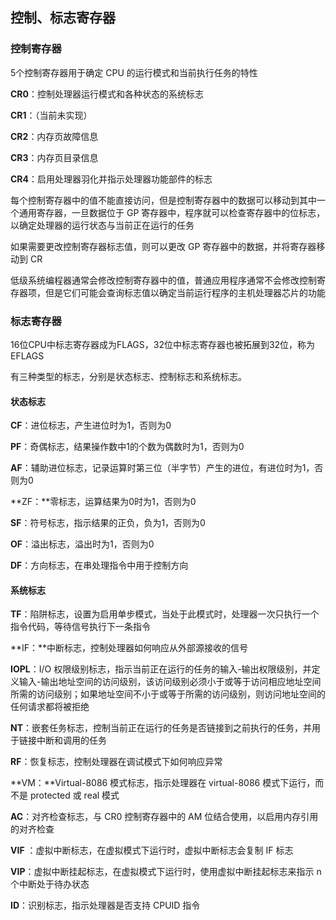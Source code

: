 ## 控制、标志寄存器

### 控制寄存器

5个控制寄存器用于确定 CPU 的运行模式和当前执行任务的特性

**CR0**：控制处理器运行模式和各种状态的系统标志

**CR1**：（当前未实现）

**CR2**：内存页故障信息

**CR3**：内存页目录信息

**CR4**：启用处理器羽化并指示处理器功能部件的标志

每个控制寄存器中的值不能直接访问，但是控制寄存器中的数据可以移动到其中一个通用寄存器，一旦数据位于 GP 寄存器中，程序就可以检查寄存器中的位标志，以确定处理器的运行状态与当前正在运行的任务

如果需要更改控制寄存器标志值，则可以更改 GP 寄存器中的数据，并将寄存器移动到 CR

低级系统编程器通常会修改控制寄存器中的值，普通应用程序通常不会修改控制寄存器项，但是它们可能会查询标志值以确定当前运行程序的主机处理器芯片的功能



### 标志寄存器

16位CPU中标志寄存器成为FLAGS，32位中标志寄存器也被拓展到32位，称为EFLAGS

有三种类型的标志，分别是状态标志、控制标志和系统标志。

#### 状态标志

**CF**：进位标志，产生进位时为1，否则为0

**PF**：奇偶标志，结果操作数中1的个数为偶数时为1，否则为0

**AF**：辅助进位标志，记录运算时第三位（半字节）产生的进位，有进位时为1，否则为0

**ZF：**零标志，运算结果为0时为1，否则为0

**SF**：符号标志，指示结果的正负，负为1，否则为0

**OF**：溢出标志，溢出时为1，否则为0

**DF**：方向标志，在串处理指令中用于控制方向



#### 系统标志

**TF**：陷阱标志，设置为启用单步模式，当处于此模式时，处理器一次只执行一个指令代码，等待信号执行下一条指令

**IF：**中断标志，控制处理器如何响应从外部源接收的信号

**IOPL**：I/O 权限级别标志，指示当前正在运行的任务的输入-输出权限级别，并定义输入-输出地址空间的访问级别，该访问级别必须小于或等于访问相应地址空间所需的访问级别；如果地址空间不小于或等于所需的访问级别，则访问地址空间的任何请求都将被拒绝

**NT**：嵌套任务标志，控制当前正在运行的任务是否链接到之前执行的任务，并用于链接中断和调用的任务

**RF**：恢复标志，控制处理器在调试模式下如何响应异常

**VM：**Virtual-8086 模式标志，指示处理器在 virtual-8086 模式下运行，而不是 protected 或 real 模式

**AC**：对齐检查标志，与 CR0 控制寄存器中的 AM 位结合使用，以启用内存引用的对齐检查

**VIF** ：虚拟中断标志，在虚拟模式下运行时，虚拟中断标志会复制 IF 标志

**VIP**：虚拟中断挂起标志，在虚拟模式下运行时，使用虚拟中断挂起标志来指示 n 个中断处于待办状态

**ID**：识别标志，指示处理器是否支持 CPUID 指令